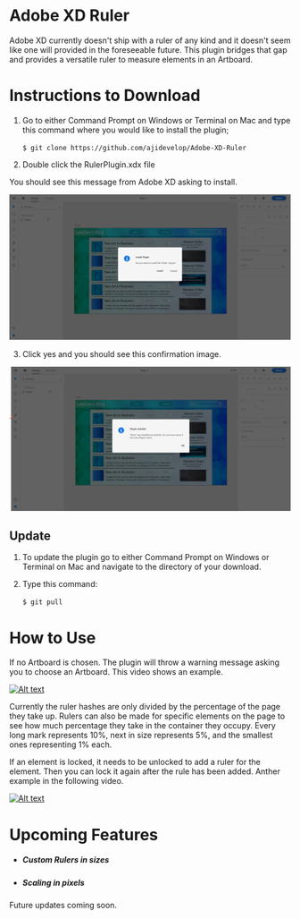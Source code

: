 # __Adobe XD Ruler__

Adobe XD currently doesn't ship with a ruler of any kind and it doesn't seem like one will provided in the foreseeable future. This plugin bridges that gap and provides a versatile ruler to measure elements in an Artboard.

# Instructions to Download

1. Go to either Command Prompt on Windows or Terminal on Mac and type this command where you would like to install the plugin;

    `
    $ git clone https://github.com/ajidevelop/Adobe-XD-Ruler
    `

2. Double click the RulerPlugin.xdx file

You should see this message from Adobe XD asking to install.

![Query message](images/install.png)

3. Click yes and you should see this confirmation image.

![Confirmation message](images/confirm.png)

## Update

1. To update the plugin go to either Command Prompt on Windows or Terminal on Mac and navigate to the directory of your download.

2. Type this command:

    `
    $ git pull
    `

<!-- 3. The plugin will update or you'll see -->
# How to Use

If no Artboard is chosen. The plugin will throw a warning message asking you to choose an Artboard. This video shows an example.

[![Alt text](https://img.youtube.com/vi/R0Rhnuvwx48/0.jpg)](https://www.youtube.com/watch?v=R0Rhnuvwx48)

Currently the ruler hashes are only divided by the percentage of the page they take up. Rulers can also be made for specific elements on the page to see how much percentage they take in the container they occupy. Every long mark represents 10%, next in size represents 5%, and the smallest ones representing 1% each.

 If an element is locked, it needs to be unlocked to add a ruler for the element. Then you can lock it again after the rule has been added. Anther example in the following video.

[![Alt text](https://img.youtube.com/vi/NQsUeq5IRbM/0.jpg)](https://www.youtube.com/watch?v=NQsUeq5IRbM)


# Upcoming Features

- ##### Custom Rulers in sizes
- ##### Scaling in pixels

Future updates coming soon.
